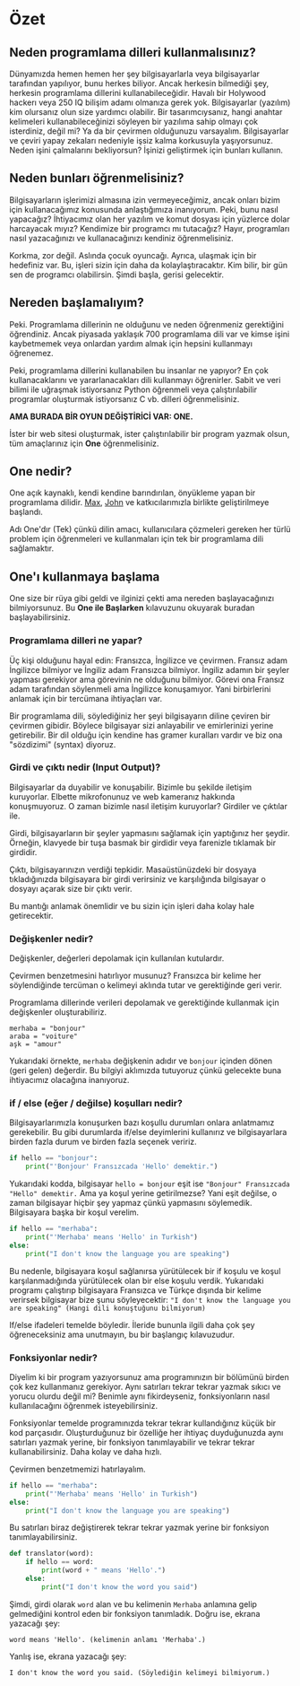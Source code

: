 # Özet

## Neden programlama dilleri kullanmalısınız?

Dünyamızda hemen hemen her şey bilgisayarlarla veya bilgisayarlar tarafından yapılıyor, bunu herkes biliyor. Ancak herkesin bilmediği şey, herkesin programlama dillerini kullanabileceğidir. Havalı bir Holywood hackerı veya 250 IQ bilişim adamı olmanıza gerek yok. Bilgisayarlar (yazılım) kim olursanız olun size yardımcı olabilir. Bir tasarımcıysanız, hangi anahtar kelimeleri kullanabileceğinizi söyleyen bir yazılıma sahip olmayı çok isterdiniz, değil mi? Ya da bir çevirmen olduğunuzu varsayalım. Bilgisayarlar ve çeviri yapay zekaları nedeniyle işsiz kalma korkusuyla yaşıyorsunuz. Neden işini çalmalarını bekliyorsun? İşinizi geliştirmek için bunları kullanın.

## Neden bunları öğrenmelisiniz?

Bilgisayarların işlerimizi almasına izin vermeyeceğimiz, ancak onları bizim için kullanacağımız konusunda anlaştığımıza inanıyorum. Peki, bunu nasıl yapacağız? İhtiyacımız olan her yazılım ve komut dosyası için yüzlerce dolar harcayacak mıyız? Kendimize bir programcı mı tutacağız? Hayır, programları nasıl yazacağınızı ve kullanacağınızı kendiniz öğrenmelisiniz.

Korkma, zor değil. Aslında çocuk oyuncağı. Ayrıca, ulaşmak için bir hedefiniz var. Bu, işleri sizin için daha da kolaylaştıracaktır. Kim bilir, bir gün sen de programcı olabilirsin. Şimdi başla, gerisi gelecektir.

## Nereden başlamalıyım?

Peki. Programlama dillerinin ne olduğunu ve neden öğrenmeniz gerektiğini öğrendiniz. Ancak piyasada yaklaşık 700 programlama dili var ve kimse işini kaybetmemek veya onlardan yardım almak için hepsini kullanmayı öğrenemez.

Peki, programlama dillerini kullanabilen bu insanlar ne yapıyor? En çok kullanacaklarını ve yararlanacakları dili kullanmayı öğrenirler. Sabit ve veri bilimi ile uğraşmak istiyorsanız Python öğrenmeli veya çalıştırılabilir programlar oluşturmak istiyorsanız C vb. dilleri öğrenmelisiniz.

**AMA BURADA BİR OYUN DEĞİŞTİRİCİ VAR: ONE.**

İster bir web sitesi oluşturmak, ister çalıştırılabilir bir program yazmak olsun, tüm amaçlarınız için **One** öğrenmelisiniz.

## One nedir?

One açık kaynaklı, kendi kendine barındırılan, önyükleme yapan bir programlama dilidir. [Max](https://github.com/BaseMax), [John](https://github.com/jbampton) ve katkıcılarımızla birlikte geliştirilmeye başlandı.

Adı One'dır (Tek) çünkü dilin amacı, kullanıcılara çözmeleri gereken her türlü problem için öğrenmeleri ve kullanmaları için tek bir programlama dili sağlamaktır.

## One'ı kullanmaya başlama

One size bir rüya gibi geldi ve ilginizi çekti ama nereden başlayacağınızı bilmiyorsunuz. Bu **One ile Başlarken** kılavuzunu okuyarak buradan başlayabilirsiniz.

<!--
We should add a section here about installing One
-->

### Programlama dilleri ne yapar?

Üç kişi olduğunu hayal edin: Fransızca, İngilizce ve çevirmen. Fransız adam İngilizce bilmiyor ve İngiliz adam Fransızca bilmiyor. İngiliz adamın bir şeyler yapması gerekiyor ama görevinin ne olduğunu bilmiyor. Görevi ona Fransız adam tarafından söylenmeli ama İngilizce konuşamıyor. Yani birbirlerini anlamak için bir tercümana ihtiyaçları var.

Bir programlama dili, söylediğiniz her şeyi bilgisayarın diline çeviren bir çevirmen gibidir. Böylece bilgisayar sizi anlayabilir ve emirlerinizi yerine getirebilir. Bir dil olduğu için kendine has gramer kuralları vardır ve biz ona "sözdizimi" (syntax) diyoruz.

<!--
### The Syntax of One
the syntax part should be added here

### One'nin Sözdizimi
sözdizimi parçası buraya eklenmelidir
-->

### Girdi ve çıktı nedir (Input Output)?

Bilgisayarlar da duyabilir ve konuşabilir. Bizimle bu şekilde iletişim kuruyorlar. Elbette mikrofonunuz ve web kameranız hakkında konuşmuyoruz. O zaman bizimle nasıl iletişim kuruyorlar? Girdiler ve çıktılar ile.

Girdi, bilgisayarların bir şeyler yapmasını sağlamak için yaptığınız her şeydir. Örneğin, klavyede bir tuşa basmak bir girdidir veya farenizle tıklamak bir girdidir.

Çıktı, bilgisayarınızın verdiği tepkidir. Masaüstünüzdeki bir dosyaya tıkladığınızda bilgisayara bir girdi verirsiniz ve karşılığında bilgisayar o dosyayı açarak size bir çıktı verir.

Bu mantığı anlamak önemlidir ve bu sizin için işleri daha kolay hale getirecektir.

### Değişkenler nedir?

Değişkenler, değerleri depolamak için kullanılan kutulardır.

Çevirmen benzetmesini hatırlıyor musunuz? Fransızca bir kelime her söylendiğinde tercüman o kelimeyi aklında tutar ve gerektiğinde geri verir.

Programlama dillerinde verileri depolamak ve gerektiğinde kullanmak için değişkenler oluşturabiliriz.

```text
merhaba = "bonjour"
araba = "voiture"
aşk = "amour"
```

Yukarıdaki örnekte, `merhaba` değişkenin adıdır ve `bonjour` içinden dönen (geri gelen) değerdir. Bu bilgiyi aklımızda tutuyoruz çünkü gelecekte buna ihtiyacımız olacağına inanıyoruz.

<!--
Assigning value to a variable section should be added here.
Variable types section should be added here.

Bir değişkene değer atama bölümü buraya eklenmelidir.
Değişken türleri bölümü buraya eklenmelidir.
-->

### if / else (eğer / değilse) koşulları nedir?

Bilgisayarlarımızla konuşurken bazı koşullu durumları onlara anlatmamız gerekebilir. Bu gibi durumlarda if/else deyimlerini kullanırız ve bilgisayarlara birden fazla durum ve birden fazla seçenek veririz.

```python
if hello == "bonjour":
    print("'Bonjour' Fransızcada 'Hello' demektir.")
```

Yukarıdaki kodda, bilgisayar `hello = bonjour` eşit ise `"Bonjour" Fransızcada "Hello" demektir.` Ama ya koşul yerine getirilmezse? Yani eşit değilse, o zaman bilgisayar hiçbir şey yapmaz çünkü yapmasını söylemedik. Bilgisayara başka bir koşul verelim.

```python
if hello == "merhaba":
    print("'Merhaba' means 'Hello' in Turkish")
else:
    print("I don't know the language you are speaking")
```

Bu nedenle, bilgisayara koşul sağlanırsa yürütülecek bir if koşulu ve koşul karşılanmadığında yürütülecek olan bir else koşulu verdik. Yukarıdaki programı çalıştırıp bilgisayara Fransızca ve Türkçe dışında bir kelime verirsek bilgisayar bize şunu söyleyecektir:
`"I don't know the language you are speaking" (Hangi dili konuştuğunu bilmiyorum)`

If/else ifadeleri temelde böyledir. İleride bununla ilgili daha çok şey öğreneceksiniz ama unutmayın, bu bir başlangıç kılavuzudur.

### Fonksiyonlar nedir?

Diyelim ki bir program yazıyorsunuz ama programınızın bir bölümünü birden çok kez kullanmanız gerekiyor. Aynı satırları tekrar tekrar yazmak sıkıcı ve yorucu olurdu değil mi? Benimle aynı fikirdeyseniz, fonksiyonların nasıl kullanılacağını öğrenmek isteyebilirsiniz.

Fonksiyonlar temelde programınızda tekrar tekrar kullandığınız küçük bir kod parçasıdır. Oluşturduğunuz bir özelliğe her ihtiyaç duyduğunuzda aynı satırları yazmak yerine, bir fonksiyon tanımlayabilir ve tekrar tekrar kullanabilirsiniz. Daha kolay ve daha hızlı.

Çevirmen benzetmemizi hatırlayalım.

```python
if hello == "merhaba":
    print("'Merhaba' means 'Hello' in Turkish")
else:
    print("I don't know the language you are speaking")
```

Bu satırları biraz değiştirerek tekrar tekrar yazmak yerine bir fonksiyon tanımlayabilirsiniz.

```python
def translator(word):
    if hello == word:
        print(word + " means 'Hello'.")
    else:
        print("I don't know the word you said")
```

Şimdi, girdi olarak `word` alan ve bu kelimenin `Merhaba` anlamına gelip gelmediğini kontrol eden bir fonksiyon tanımladık. Doğru ise, ekrana yazacağı şey:

```text
word means 'Hello'. (kelimenin anlamı 'Merhaba'.)
```

Yanlış ise, ekrana yazacağı şey:

```text
I don't know the word you said. (Söylediğin kelimeyi bilmiyorum.)
```
